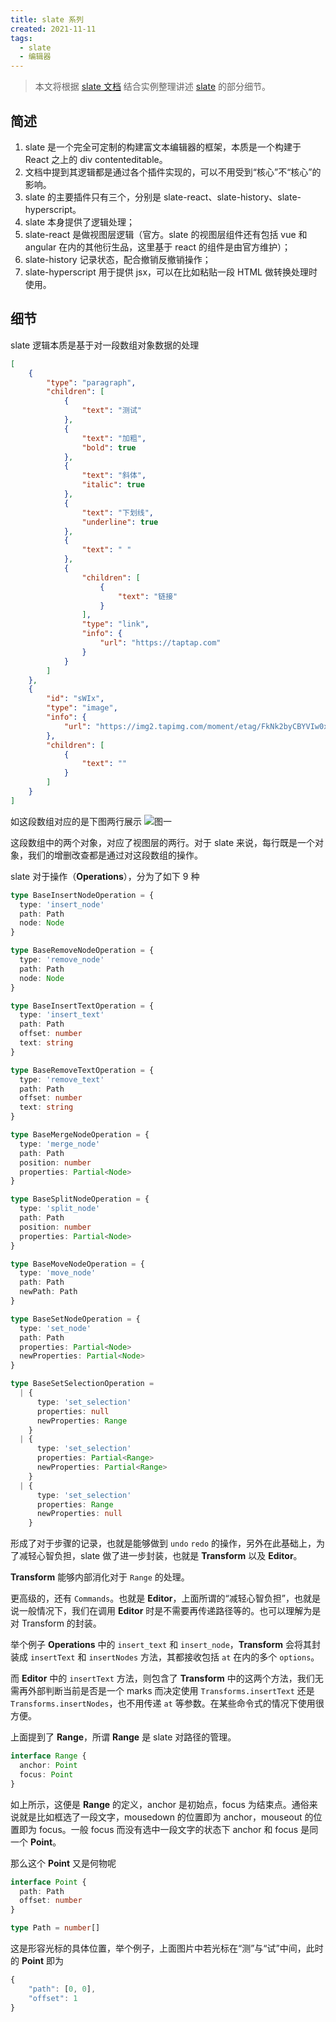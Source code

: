 ```yaml
---
title: slate 系列
created: 2021-11-11
tags: 
  - slate
  - 编辑器
---
```

> 本文将根据 [slate 文档](https://docs.slatejs.org/) 结合实例整理讲述 [slate](https://github.com/ianstormtaylor/slate) 的部分细节。

## 简述
1. slate 是一个完全可定制的构建富文本编辑器的框架，本质是一个构建于 React 之上的 div contenteditable。
2. 文档中提到其逻辑都是通过各个插件实现的，可以不用受到“核心”不“核心”的影响。
3. slate 的主要插件只有三个，分别是 slate-react、slate-history、slate-hyperscript。
4. slate 本身提供了逻辑处理；
5. slate-react 是做视图层逻辑（官方。slate 的视图层组件还有包括 vue 和 angular 在内的其他衍生品，这里基于 react 的组件是由官方维护）；
6. slate-history 记录状态，配合撤销反撤销操作；
7. slate-hyperscript 用于提供 jsx，可以在比如粘贴一段 HTML 做转换处理时使用。

## 细节
slate 逻辑本质是基于对一段数组对象数据的处理
```json
[
    {
        "type": "paragraph",
        "children": [
            {
                "text": "测试"
            },
            {
                "text": "加粗",
                "bold": true
            },
            {
                "text": "斜体",
                "italic": true
            },
            {
                "text": "下划线",
                "underline": true
            },
            {
                "text": " "
            }, 
            {
                "children": [
                    {
                        "text": "链接"
                    }
                ],
                "type": "link",
                "info": {
                    "url": "https://taptap.com"
                }
            }
        ]
    },
    {
        "id": "sWIx",
        "type": "image",
        "info": {
            "url": "https://img2.tapimg.com/moment/etag/FkNk2byCBYVIw0xr2tA43mSpoxDs.png"
        },
        "children": [
            {
                "text": ""
            }
        ]
    }
]
```
如这段数组对应的是下图两行展示
![图一](https://qiniu.yasinchan.com/image/image2021-11-17_13-47-43.png)

这段数组中的两个对象，对应了视图层的两行。对于 slate 来说，每行既是一个对象，我们的增删改查都是通过对这段数组的操作。

slate 对于操作（**Operations**），分为了如下 9 种

```ts
type BaseInsertNodeOperation = {
  type: 'insert_node'
  path: Path
  node: Node
}

type BaseRemoveNodeOperation = {
  type: 'remove_node'
  path: Path
  node: Node
}

type BaseInsertTextOperation = {
  type: 'insert_text'
  path: Path
  offset: number
  text: string
}

type BaseRemoveTextOperation = {
  type: 'remove_text'
  path: Path
  offset: number
  text: string
}

type BaseMergeNodeOperation = {
  type: 'merge_node'
  path: Path
  position: number
  properties: Partial<Node>
}

type BaseSplitNodeOperation = {
  type: 'split_node'
  path: Path
  position: number
  properties: Partial<Node>
}

type BaseMoveNodeOperation = {
  type: 'move_node'
  path: Path
  newPath: Path
}

type BaseSetNodeOperation = {
  type: 'set_node'
  path: Path
  properties: Partial<Node>
  newProperties: Partial<Node>
}

type BaseSetSelectionOperation =
  | {
      type: 'set_selection'
      properties: null
      newProperties: Range
    }
  | {
      type: 'set_selection'
      properties: Partial<Range>
      newProperties: Partial<Range>
    }
  | {
      type: 'set_selection'
      properties: Range
      newProperties: null
    }

```

形成了对于步骤的记录，也就是能够做到 `undo` `redo` 的操作，另外在此基础上，为了减轻心智负担，slate 做了进一步封装，也就是 **Transform** 以及 **Editor**。

**Transform** 能够内部消化对于 `Range` 的处理。

更高级的，还有 `Commands`。也就是 **Editor**，上面所谓的“减轻心智负担”，也就是说一般情况下，我们在调用 **Editor** 时是不需要再传递路径等的。也可以理解为是对 Transform 的封装。

举个例子 **Operations** 中的 `insert_text` 和 `insert_node`，**Transform** 会将其封装成 `insertText` 和 `insertNodes` 方法，其都接收包括 `at` 在内的多个 `options`。

而 **Editor** 中的 `insertText` 方法，则包含了 **Transform** 中的这两个方法，我们无需再外部判断当前是否是一个 marks 而决定使用 `Transforms.insertText` 还是 `Transforms.insertNodes`，也不用传递 `at` 等参数。在某些命令式的情况下使用很方便。

上面提到了 **Range**，所谓 **Range** 是 slate 对路径的管理。
```ts
interface Range {
  anchor: Point
  focus: Point
}
```
如上所示，这便是 **Range** 的定义，anchor 是初始点，focus 为结束点。通俗来说就是比如框选了一段文字，mousedown 的位置即为 anchor，mouseout 的位置即为 focus。一般 focus 而没有选中一段文字的状态下 anchor 和 focus 是同一个 **Point**。

那么这个 **Point** 又是何物呢
```ts
interface Point {
  path: Path
  offset: number
}

type Path = number[]
```
这是形容光标的具体位置，举个例子，上面图片中若光标在“测”与“试”中间，此时的 **Point** 即为
```ts
{
    "path": [0, 0],
    "offset": 1
}
```

